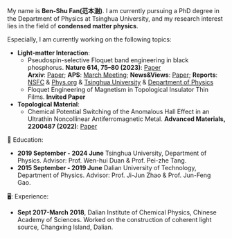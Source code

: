 My name is **Ben-Shu Fan(范本澍)**. I am currently pursuing a PhD degree in the Department of Physics at Tsinghua University, and my research interest lies in the field of **condensed matter physics**.

Especially, I am currently working on the following topics:
* **Light-matter Interaction**:
  - Pseudospin-selective Floquet band engineering in black phosphorus. **Nature 614, 75–80 (2023)**: [Paper](https://www.nature.com/articles/s41586-022-05610-3)<br> **Arxiv**: [Paper](https://arxiv.org/pdf/2302.00604.pdf); **APS**: [March Meeting](https://meetings.aps.org/Meeting/MAR23/Session/YY10.7); **News&Views**: [Paper](https://www.nature.com/articles/d41586-023-00225-8); **Reports**: [NSFC](https://www.nsfc.gov.cn/publish/portal0/tab434/info88618.htm) & [Phys.org](https://phys.org/news/2023-02-floquet-band-black-phosphorus.html) & [Tsinghua University](https://www.tsinghua.edu.cn/en/info/1245/11903.htm) & [Department of Physics](https://www.phys.tsinghua.edu.cn/info/1229/5445.htm)<br> 
  - Floquet Engineering of Magnetism in Topological Insulator Thin Films. **Invited Paper**<br>
* **Topological Material**:
  - Chemical Potential Switching of the Anomalous Hall Effect in an Ultrathin Noncollinear Antiferromagnetic Metal. **Advanced Materials, 2200487 (2022)**: [Paper](https://onlinelibrary.wiley.com/doi/10.1002/adma.202200487)<br> 



:book: Education:
* **2019 September - 2024 June** Tsinghua University, Department of Physics. Advisor: Prof. Wen-hui Duan & Prof. Pei-zhe Tang.
* **2015 September - 2019 June** Dalian University of Technology, Department of Physics. Advisor: Prof. Ji-Jun Zhao & Prof. Jun-Feng Gao.

🖥️: Experience:
* **Sept 2017-March 2018**, Dalian Institute of Chemical Physics, Chinese Academy of Sciences. Worked on the construction of coherent light source, Changxing Island, Dalian.
  

<!--
:clipboard: You can find more info at [my Harvard webpage](https://scholar.harvard.edu/hongyehu)



**fbs147/fbs147** is a ✨ _special_ ✨ repository because its `README.md` (this file) appears on your GitHub profile.
- Classical shadow tomography of quantum states using random Hamiltonian generated shallow circuits.
Here are some ideas to get you started:

- 🔭 I’m currently working on ...
- 🌱 I’m currently learning ...
- 👯 I’m looking to collaborate on ...
- 🤔 I’m looking for help with ...
- 💬 Ask me about ...
- 📫 How to reach me: ...
- 😄 Pronouns: ...
- ⚡ Fun fact: ...
-->
